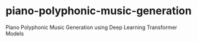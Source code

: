 # piano-polyphonic-music-generation
Piano Polyphonic Music Generation using Deep Learning Transformer Models
